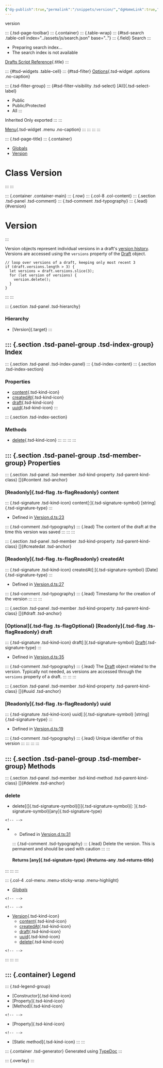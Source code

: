 ```yaml
---
{"dg-publish":true,"permalink":"/snippets/version/","dgHomeLink":true,"dgPassFrontmatter":false}
---
```


version

::: {.tsd-page-toolbar}
::: {.container}
::: {.table-wrap}
::: {#tsd-search .table-cell index="../assets/js/search.json" base=".."}
::: {.field}
Search
:::

-   Preparing search index\...
-   The search index is not available

[Drafts Script Reference](../index.html){.title}
:::

::: {#tsd-widgets .table-cell}
::: {#tsd-filter}
[Options](#){.tsd-widget .options .no-caption}

::: {.tsd-filter-group}
::: {#tsd-filter-visibility .tsd-select}
[All]{.tsd-select-label}

-   Public
-   Public/Protected
-   All
:::

Inherited Only exported
:::
:::

[Menu](#){.tsd-widget .menu .no-caption}
:::
:::
:::
:::

::: {.tsd-page-title}
::: {.container}
-   [Globals](../globals.html)
-   [Version](version.html)

Class Version
=============
:::
:::

::: {.container .container-main}
::: {.row}
::: {.col-8 .col-content}
::: {.section .tsd-panel .tsd-comment}
::: {.tsd-comment .tsd-typography}
::: {.lead}
[](#version){#version}

Version
=======
:::

Version objects represent individual versions in a draft\'s [version
history](https://docs.getdrafts.com/docs/drafts/versionhistory).
Versions are accessed using the `versions` property of the
[Draft](draft.html) object.

    // loop over versions of a draft, keeping only most recent 3
    if (draft.versions.length > 3) {
      let versions = draft.versions.slice(3);
      for (let version of versions) {
        version.delete();
      }
    }
:::
:::

::: {.section .tsd-panel .tsd-hierarchy}
### Hierarchy

-   [Version]{.target}
:::

::: {.section .tsd-panel-group .tsd-index-group}
Index
-----

::: {.section .tsd-panel .tsd-index-panel}
::: {.tsd-index-content}
::: {.section .tsd-index-section}
### Properties

-   [content](version.html#content){.tsd-kind-icon}
-   [createdAt](version.html#createdat){.tsd-kind-icon}
-   [draft](version.html#draft){.tsd-kind-icon}
-   [uuid](version.html#uuid){.tsd-kind-icon}
:::

::: {.section .tsd-index-section}
### Methods

-   [delete](version.html#delete){.tsd-kind-icon}
:::
:::
:::
:::

::: {.section .tsd-panel-group .tsd-member-group}
Properties
----------

::: {.section .tsd-panel .tsd-member .tsd-kind-property .tsd-parent-kind-class}
[]{#content .tsd-anchor}

### [Readonly]{.tsd-flag .ts-flagReadonly} content

::: {.tsd-signature .tsd-kind-icon}
content[:]{.tsd-signature-symbol} [string]{.tsd-signature-type}
:::

-   Defined in
    [Version.d.ts:23](https://github.com/agiletortoise/drafts-script-reference/blob/bb281e8/src/Version.d.ts#L23)

::: {.tsd-comment .tsd-typography}
::: {.lead}
The content of the draft at the time this version was saved
:::
:::
:::

::: {.section .tsd-panel .tsd-member .tsd-kind-property .tsd-parent-kind-class}
[]{#createdat .tsd-anchor}

### [Readonly]{.tsd-flag .ts-flagReadonly} createdAt

::: {.tsd-signature .tsd-kind-icon}
createdAt[:]{.tsd-signature-symbol} [Date]{.tsd-signature-type}
:::

-   Defined in
    [Version.d.ts:27](https://github.com/agiletortoise/drafts-script-reference/blob/bb281e8/src/Version.d.ts#L27)

::: {.tsd-comment .tsd-typography}
::: {.lead}
Timestamp for the creation of the version
:::
:::
:::

::: {.section .tsd-panel .tsd-member .tsd-kind-property .tsd-parent-kind-class}
[]{#draft .tsd-anchor}

### [Optional]{.tsd-flag .ts-flagOptional} [Readonly]{.tsd-flag .ts-flagReadonly} draft

::: {.tsd-signature .tsd-kind-icon}
draft[:]{.tsd-signature-symbol} [Draft](draft.html){.tsd-signature-type}
:::

-   Defined in
    [Version.d.ts:35](https://github.com/agiletortoise/drafts-script-reference/blob/bb281e8/src/Version.d.ts#L35)

::: {.tsd-comment .tsd-typography}
::: {.lead}
The [Draft](draft.html) object related to the version. Typically not
needed, as versions are accessed through the `versions` property of a
draft.
:::
:::
:::

::: {.section .tsd-panel .tsd-member .tsd-kind-property .tsd-parent-kind-class}
[]{#uuid .tsd-anchor}

### [Readonly]{.tsd-flag .ts-flagReadonly} uuid

::: {.tsd-signature .tsd-kind-icon}
uuid[:]{.tsd-signature-symbol} [string]{.tsd-signature-type}
:::

-   Defined in
    [Version.d.ts:19](https://github.com/agiletortoise/drafts-script-reference/blob/bb281e8/src/Version.d.ts#L19)

::: {.tsd-comment .tsd-typography}
::: {.lead}
Unique identifier of this version
:::
:::
:::
:::

::: {.section .tsd-panel-group .tsd-member-group}
Methods
-------

::: {.section .tsd-panel .tsd-member .tsd-kind-method .tsd-parent-kind-class}
[]{#delete .tsd-anchor}

### delete

-   delete[(]{.tsd-signature-symbol}[)]{.tsd-signature-symbol}[:
    ]{.tsd-signature-symbol}[any]{.tsd-signature-type}

```{=html}
<!-- -->
```
-   -   Defined in
        [Version.d.ts:31](https://github.com/agiletortoise/drafts-script-reference/blob/bb281e8/src/Version.d.ts#L31)

    ::: {.tsd-comment .tsd-typography}
    ::: {.lead}
    Delete the version. This is permanent and should be used with
    caution
    :::
    :::

    #### Returns [any]{.tsd-signature-type} {#returns-any .tsd-returns-title}
:::
:::
:::

::: {.col-4 .col-menu .menu-sticky-wrap .menu-highlight}
-   [*Globals*](../globals.html)

```{=html}
<!-- -->
```

```{=html}
<!-- -->
```
-   [Version](version.html){.tsd-kind-icon}
    -   [content](version.html#content){.tsd-kind-icon}
    -   [createdAt](version.html#createdat){.tsd-kind-icon}
    -   [draft](version.html#draft){.tsd-kind-icon}
    -   [uuid](version.html#uuid){.tsd-kind-icon}
    -   [delete](version.html#delete){.tsd-kind-icon}

```{=html}
<!-- -->
```
:::
:::
:::

::: {.container}
Legend
------

::: {.tsd-legend-group}
-   [Constructor]{.tsd-kind-icon}
-   [Property]{.tsd-kind-icon}
-   [Method]{.tsd-kind-icon}

```{=html}
<!-- -->
```
-   [Property]{.tsd-kind-icon}

```{=html}
<!-- -->
```
-   [Static method]{.tsd-kind-icon}
:::
:::

::: {.container .tsd-generator}
Generated using [TypeDoc](https://typedoc.org/)
:::

::: {.overlay}
:::
